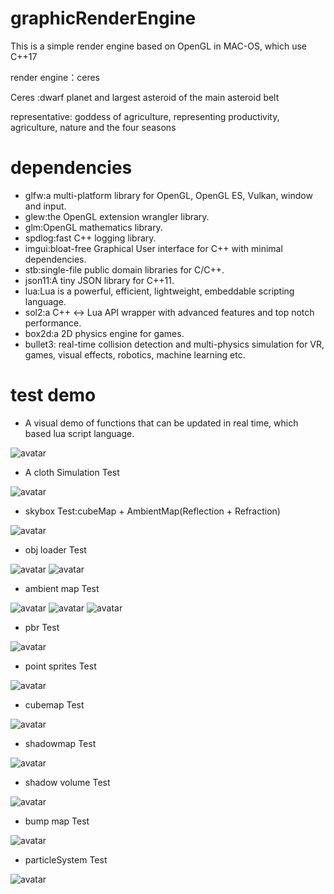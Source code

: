 # graphicRenderEngine
This is a simple render engine based on OpenGL in MAC-OS, which use C++17

render engine：ceres

Ceres :dwarf planet and largest asteroid of the main asteroid belt

representative: goddess of agriculture, representing productivity, agriculture, nature and the four seasons

# dependencies
* glfw:a multi-platform library for OpenGL, OpenGL ES, Vulkan, window and input.
* glew:the OpenGL extension wrangler library.
* glm:OpenGL mathematics library.
* spdlog:fast C++ logging library.
* imgui:bloat-free Graphical User interface for C++ with minimal dependencies.
* stb:single-file public domain libraries for C/C++.
* json11:A tiny JSON library for C++11.
* lua:Lua is a powerful, efficient, lightweight, embeddable scripting language.
* sol2:a C++ <-> Lua API wrapper with advanced features and top notch performance.
* box2d:a 2D physics engine for games.
* bullet3: real-time collision detection and multi-physics simulation for VR, games, visual effects, robotics, machine learning etc.

# test demo
* A visual demo of functions that can be updated in real time, which based lua script language.

![avatar](samples/luaForMathematicalFuncTest.png)

* A cloth Simulation Test

![avatar](samples/clothSimulationTest.png)

* skybox Test:cubeMap + AmbientMap(Reflection + Refraction)

![avatar](samples/skybox.png)

* obj loader Test

![avatar](samples/objLoader.png)
![avatar](samples/objLoader1.png)

* ambient map Test

![avatar](samples/ambientMap1.png)
![avatar](samples/ambientMap2.png)
![avatar](samples/ambientMap3.png)

* pbr Test

![avatar](samples/pbr.png)

* point sprites Test

![avatar](samples/pointSprites.png)

* cubemap Test

![avatar](samples/cubemap.png)

* shadowmap Test

![avatar](samples/shadowmap.png)

* shadow volume Test

![avatar](samples/shadowVolume.png)

* bump map Test

![avatar](samples/bumpmap.png)

* particleSystem Test

![avatar](samples/particleEmitter.png)